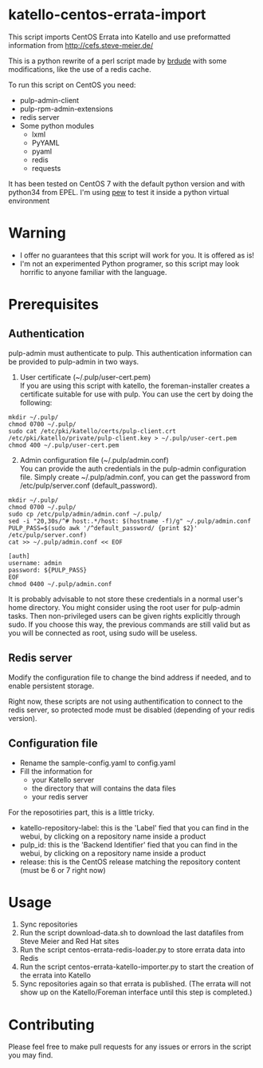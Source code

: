 # katello-centos-errata-import
This script imports CentOS Errata into Katello and use preformatted information from http://cefs.steve-meier.de/

This is a python rewrite of a perl script made by [brdude](https://github.com/brdude/pulp_centos_errata_import) with some modifications, like the use of a redis cache.

To run this script on CentOS you need:
 - pulp-admin-client
 - pulp-rpm-admin-extensions
 - redis server
 - Some python modules
   - lxml
   - PyYAML
   - pyaml
   - redis
   - requests

It has been tested on CentOS 7 with the default python version and with python34 from EPEL. I'm using [pew](https://github.com/berdario/pew) to test it inside a python virtual environment

# Warning

- I offer no guarantees that this script will work for you. It is offered as is!
- I'm not an experimented Python programer, so this script may look horrific to anyone familiar with the language.

# Prerequisites

## Authentication
pulp-admin must authenticate to pulp. This authentication information can be provided to pulp-admin in two ways.

  1. User certificate (~/.pulp/user-cert.pem)  
     If you are using this script with katello, the foreman-installer creates a certificate suitable for use with pulp. You can use the cert by doing the following:

```shell
mkdir ~/.pulp/
chmod 0700 ~/.pulp/
sudo cat /etc/pki/katello/certs/pulp-client.crt /etc/pki/katello/private/pulp-client.key > ~/.pulp/user-cert.pem
chmod 400 ~/.pulp/user-cert.pem
```

  2. Admin configuration file (~/.pulp/admin.conf)  
     You can provide the auth credentials in the pulp-admin configuration file. Simply create ~/.pulp/admin.conf, you can get the password from /etc/pulp/server.conf (default_password).

```shell
mkdir ~/.pulp/
chmod 0700 ~/.pulp/
sudo cp /etc/pulp/admin/admin.conf ~/.pulp/
sed -i "20,30s/^# host:.*/host: $(hostname -f)/g" ~/.pulp/admin.conf
PULP_PASS=$(sudo awk '/^default_password/ {print $2}' /etc/pulp/server.conf)
cat >> ~/.pulp/admin.conf << EOF

[auth]
username: admin
password: ${PULP_PASS}
EOF
chmod 0400 ~/.pulp/admin.conf
```

It is probably advisable to not store these credentials in a normal user's home directory. You might consider using the root user for pulp-admin tasks. Then non-privileged users can be given rights explicitly through sudo. If you choose this way, the previous commands are still valid but as you will be connected as root, using sudo will be useless.

## Redis server
Modify the configuration file to change the bind address if needed, and to enable persistent storage.

Right now, these scripts are not using authentification to connect to the redis server, so protected mode must be disabled (depending of your redis version).

## Configuration file
- Rename the sample-config.yaml to config.yaml
- Fill the information for
  - your Katello server
  - the directory that will contains the data files
  - your redis server

For the reposotiries part, this is a little tricky.
- katello-repository-label: this is the 'Label' fied that you can find in the webui, by clicking on a repository name inside a product
- pulp_id: this is the 'Backend Identifier' fied that you can find in the webui, by clicking on a repository name inside a product
- release: this is the CentOS release matching the repository content (must be 6 or 7 right now)

# Usage
  1. Sync repositories
  2. Run the script download-data.sh to download the last datafiles from Steve Meier and Red Hat sites
  3. Run the script centos-errata-redis-loader.py to store errata data into Redis
  4. Run the script centos-errata-katello-importer.py to start the creation of the errata into Katello
  5. Sync repositories again so that errata is published. (The errata will not show up on the Katello/Foreman interface until this step is completed.)

# Contributing

Please feel free to make pull requests for any
issues or errors in the script you may find.


